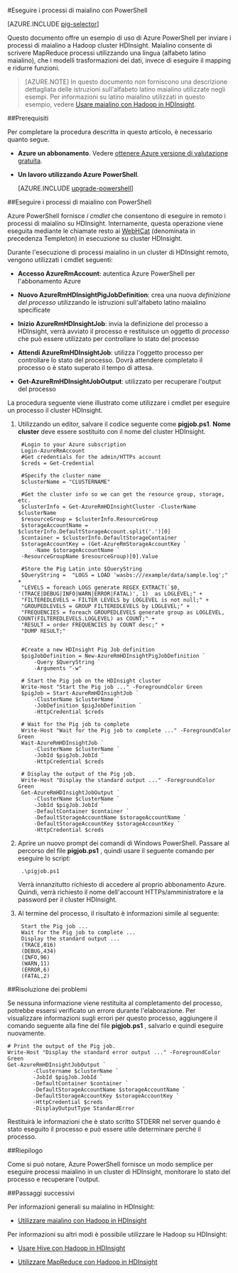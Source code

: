 <properties
   pageTitle="Utilizzare Hadoop maialino con PowerShell in HDInsight | Microsoft Azure"
   description="Informazioni su come inviare i processi di maialino in un cluster di Hadoop tramite PowerShell Azure HDInsight."
   services="hdinsight"
   documentationCenter=""
   authors="Blackmist"
   manager="jhubbard"
   editor="cgronlun"
    tags="azure-portal"/>

<tags
   ms.service="hdinsight"
   ms.devlang="na"
   ms.topic="article"
   ms.tgt_pltfrm="na"
   ms.workload="big-data"
   ms.date="10/11/2016"
   ms.author="larryfr"/>

#<a name="run-pig-jobs-using-powershell"></a>Eseguire i processi di maialino con PowerShell

[AZURE.INCLUDE [pig-selector](../../includes/hdinsight-selector-use-pig.md)]

Questo documento offre un esempio di uso di Azure PowerShell per inviare i processi di maialino a Hadoop cluster HDInsight. Maialino consente di scrivere MapReduce processi utilizzando una lingua (alfabeto latino maialino), che i modelli trasformazioni dei dati, invece di eseguire il mapping e ridurre funzioni.

> [AZURE.NOTE] In questo documento non forniscono una descrizione dettagliata delle istruzioni sull'alfabeto latino maialino utilizzate negli esempi. Per informazioni su latino maialino utilizzati in questo esempio, vedere [Usare maialino con Hadoop in HDInsight](hdinsight-use-pig.md).

##<a id="prereq"></a>Prerequisiti

Per completare la procedura descritta in questo articolo, è necessario quanto segue.

- **Azure un abbonamento**. Vedere [ottenere Azure versione di valutazione gratuita](https://azure.microsoft.com/documentation/videos/get-azure-free-trial-for-testing-hadoop-in-hdinsight/).
- **Un lavoro utilizzando Azure PowerShell**.

    [AZURE.INCLUDE [upgrade-powershell](../../includes/hdinsight-use-latest-powershell.md)]


##<a id="powershell"></a>Eseguire i processi di maialino con PowerShell

Azure PowerShell fornisce *i cmdlet* che consentono di eseguire in remoto i processi di maialino su HDInsight. Internamente, questa operazione viene eseguita mediante le chiamate resto ai [WebHCat](https://cwiki.apache.org/confluence/display/Hive/WebHCat) (denominata in precedenza Templeton) in esecuzione su cluster HDInsight.

Durante l'esecuzione di processi maialino in un cluster di HDInsight remoto, vengono utilizzati i cmdlet seguenti:

* **Accesso AzureRmAccount**: autentica Azure PowerShell per l'abbonamento Azure

* **Nuovo AzureRmHDInsightPigJobDefinition**: crea una nuova *definizione del processo* utilizzando le istruzioni sull'alfabeto latino maialino specificate

* **Inizio AzureRmHDInsightJob**: invia la definizione del processo a HDInsight, verrà avviato il processo e restituisce un oggetto di *processo* che può essere utilizzato per controllare lo stato del processo

* **Attendi AzureRmHDInsightJob**: utilizza l'oggetto processo per controllare lo stato del processo. Dovrà attendere completato il processo o è stato superato il tempo di attesa.

* **Get-AzureRmHDInsightJobOutput**: utilizzato per recuperare l'output del processo

La procedura seguente viene illustrato come utilizzare i cmdlet per eseguire un processo il cluster HDInsight.

1. Utilizzando un editor, salvare il codice seguente come **pigjob.ps1**. **Nome cluster** deve essere sostituito con il nome del cluster HDInsight.

        #Login to your Azure subscription
        Login-AzureRmAccount
        #Get credentials for the admin/HTTPs account
        $creds = Get-Credential

        #Specify the cluster name
        $clusterName = "CLUSTERNAME"
        
        #Get the cluster info so we can get the resource group, storage, etc.
        $clusterInfo = Get-AzureRmHDInsightCluster -ClusterName $clusterName
        $resourceGroup = $clusterInfo.ResourceGroup
        $storageAccountName = $clusterInfo.DefaultStorageAccount.split('.')[0]
        $container = $clusterInfo.DefaultStorageContainer
        $storageAccountKey = (Get-AzureRmStorageAccountKey `
            -Name $storageAccountName `
        -ResourceGroupName $resourceGroup)[0].Value

        #Store the Pig Latin into $QueryString
        $QueryString =  "LOGS = LOAD 'wasbs:///example/data/sample.log';" +
        "LEVELS = foreach LOGS generate REGEX_EXTRACT(`$0, '(TRACE|DEBUG|INFO|WARN|ERROR|FATAL)', 1)  as LOGLEVEL;" +
        "FILTEREDLEVELS = FILTER LEVELS by LOGLEVEL is not null;" +
        "GROUPEDLEVELS = GROUP FILTEREDLEVELS by LOGLEVEL;" +
        "FREQUENCIES = foreach GROUPEDLEVELS generate group as LOGLEVEL, COUNT(FILTEREDLEVELS.LOGLEVEL) as COUNT;" +
        "RESULT = order FREQUENCIES by COUNT desc;" +
        "DUMP RESULT;"


        #Create a new HDInsight Pig Job definition
        $pigJobDefinition = New-AzureRmHDInsightPigJobDefinition `
            -Query $QueryString `
            -Arguments "-w"

        # Start the Pig job on the HDInsight cluster
        Write-Host "Start the Pig job ..." -ForegroundColor Green
        $pigJob = Start-AzureRmHDInsightJob `
            -ClusterName $clusterName `
            -JobDefinition $pigJobDefinition `
            -HttpCredential $creds

        # Wait for the Pig job to complete
        Write-Host "Wait for the Pig job to complete ..." -ForegroundColor Green
        Wait-AzureRmHDInsightJob `
            -ClusterName $clusterName `
            -JobId $pigJob.JobId `
            -HttpCredential $creds

        # Display the output of the Pig job.
        Write-Host "Display the standard output ..." -ForegroundColor Green
        Get-AzureRmHDInsightJobOutput `
            -ClusterName $clusterName `
            -JobId $pigJob.JobId `
            -DefaultContainer $container `
            -DefaultStorageAccountName $storageAccountName `
            -DefaultStorageAccountKey $storageAccountKey `
            -HttpCredential $creds

2. Aprire un nuovo prompt dei comandi di Windows PowerShell. Passare al percorso del file **pigjob.ps1** , quindi usare il seguente comando per eseguire lo script:

        .\pigjob.ps1
        
    Verrà innanzitutto richiesto di accedere al proprio abbonamento Azure. Quindi, verrà richiesto il nome dell'account HTTPs/amministratore e la password per il cluster HDInsight.

7. Al termine del processo, il risultato è informazioni simile al seguente:

        Start the Pig job ...
        Wait for the Pig job to complete ...
        Display the standard output ...
        (TRACE,816)
        (DEBUG,434)
        (INFO,96)
        (WARN,11)
        (ERROR,6)
        (FATAL,2)

##<a id="troubleshooting"></a>Risoluzione dei problemi

Se nessuna informazione viene restituita al completamento del processo, potrebbe essersi verificato un errore durante l'elaborazione. Per visualizzare informazioni sugli errori per questo processo, aggiungere il comando seguente alla fine del file **pigjob.ps1** , salvarlo e quindi eseguire nuovamente.

    # Print the output of the Pig job.
    Write-Host "Display the standard error output ..." -ForegroundColor Green
    Get-AzureRmHDInsightJobOutput `
            -Clustername $clusterName `
            -JobId $pigJob.JobId `
            -DefaultContainer $container `
            -DefaultStorageAccountName $storageAccountName `
            -DefaultStorageAccountKey $storageAccountKey `
            -HttpCredential $creds `
            -DisplayOutputType StandardError

Restituirà le informazioni che è stato scritto STDERR nel server quando è stato eseguito il processo e può essere utile determinare perché il processo.

##<a id="summary"></a>Riepilogo

Come si può notare, Azure PowerShell fornisce un modo semplice per eseguire processi maialino in un cluster di HDInsight, monitorare lo stato del processo e recuperare l'output.

##<a id="nextsteps"></a>Passaggi successivi

Per informazioni generali su maialino in HDInsight:

* [Utilizzare maialino con Hadoop in HDInsight](hdinsight-use-pig.md)

Per informazioni su altri modi è possibile utilizzare le Hadoop su HDInsight:

* [Usare Hive con Hadoop in HDInsight](hdinsight-use-hive.md)

* [Utilizzare MapReduce con Hadoop in HDInsight](hdinsight-use-mapreduce.md)
